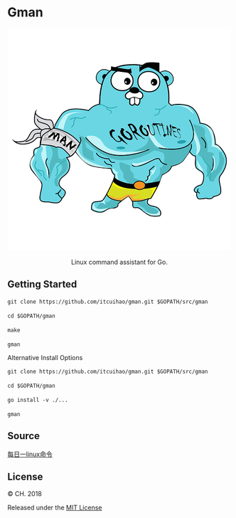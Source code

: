 # Gman

<p align='center'>
    <img src='./image/man.png'>
</p>

<p align='center'>
Linux command assistant for Go.
</p>

## Getting Started

```
git clone https://github.com/itcuihao/gman.git $GOPATH/src/gman

cd $GOPATH/gman

make

gman
```

Alternative Install Options

```
git clone https://github.com/itcuihao/gman.git $GOPATH/src/gman

cd $GOPATH/gman

go install -v ./...

gman
```

## Source

[每日一linux命令](http://www.cnblogs.com/peida/tag/每日一linux命令/)

## License

© CH. 2018

Released under the [MIT License](https://github.com/itcuihao/gman/blob/master/License)
